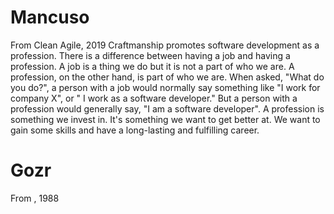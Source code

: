 # Mancuso
From Clean Agile, 2019
Craftmanship promotes software development as a profession. 
There is a difference between having a job and having a profession. 
A job is a thing we do but it is not a part of who we are. 
A profession, on the other hand, is part of who we are. 
When asked, "What do you do?", a person with a job would normally say something like "I work for company X",
or " I work as a software developer." 
But a person with a profession would generally say, "I am a software developer". 
A profession is something we invest in. 
It's something we want to get better at. 
We want to gain some skills and have a long-lasting and fulfilling career.

# Gozr
From , 1988
